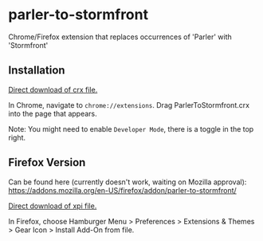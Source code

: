 parler-to-stormfront
=============

Chrome/Firefox extension that replaces occurrences of 'Parler' with 'Stormfront'


Installation
------------

[Direct download of crx file.](https://github.com/rickbutton/parler-to-stormfront/blob/master/ParlerToStormfront.crx?raw=true)

In Chrome, navigate to `chrome://extensions`.  Drag ParlerToStormfront.crx into the page that appears.

Note: You might need to enable `Developer Mode`, there is a toggle in the top right.


Firefox Version
---------------

Can be found here (currently doesn't work, waiting on Mozilla approval): https://addons.mozilla.org/en-US/firefox/addon/parler-to-stormfront/

[Direct download of xpi file.](https://github.com/rickbutton/parler-to-stormfront/blob/master/ParlerToStormfront.xpi?raw=true)

In Firefox, choose Hamburger Menu > Preferences > Extensions & Themes > Gear Icon > Install Add-On from file.
